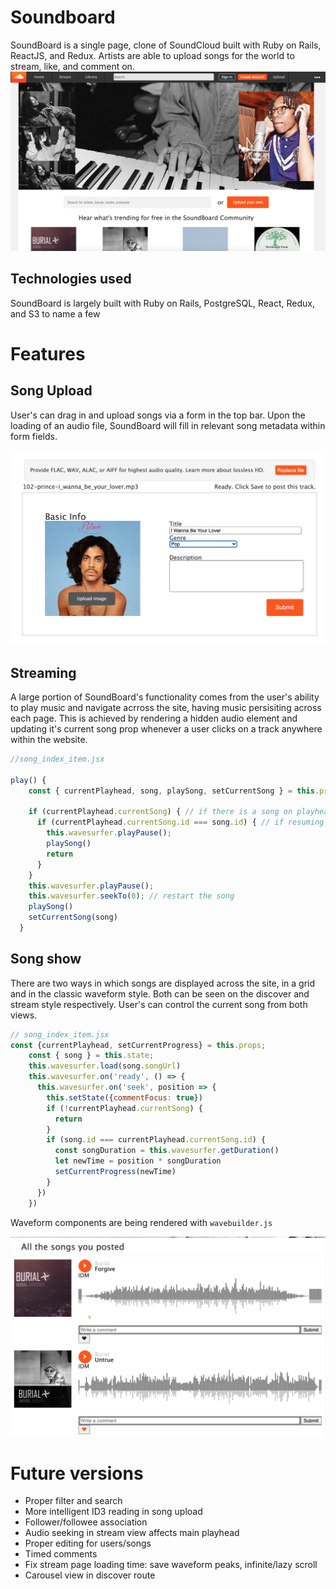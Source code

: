 # Soundboard

SoundBoard is a single page, clone of SoundCloud built with Ruby on Rails, ReactJS, and Redux. Artists are able to upload songs for the world to stream, like, and comment on.
![splash demo](readme_assets/splash_demo.png)

## Technologies used

SoundBoard is largely built with Ruby on Rails, PostgreSQL, React, Redux, and S3 to name a few

# Features

## Song Upload

User's can drag in and upload songs via a form in the top bar. Upon the loading of an audio file, SoundBoard will fill in relevant song metadata within form fields.

![song_upload](readme_assets/song_upload.png)

## Streaming

A large portion of SoundBoard's functionality comes from the user's ability to play music and navigate acrross the site, having music persisiting across each page. This is achieved by rendering a hidden audio element and updating it's current song prop whenever a user clicks on a track anywhere within the website.

```javascript
//song_index_item.jsx

play() {
    const { currentPlayhead, song, playSong, setCurrentSong } = this.props

    if (currentPlayhead.currentSong) { // if there is a song on playhead
      if (currentPlayhead.currentSong.id === song.id) { // if resuming play for currently paused song
        this.wavesurfer.playPause();
        playSong()
        return
      }
    }
    this.wavesurfer.playPause();
    this.wavesurfer.seekTo(0); // restart the song
    playSong()
    setCurrentSong(song)
  }
```

## Song show

There are two ways in which songs are displayed across the site, in a grid and in the classic waveform style. Both can be seen on the discover and stream style respectively. User's can control the current song from both views.
```javascript
// song_index_item.jsx
const {currentPlayhead, setCurrentProgress} = this.props;
    const { song } = this.state; 
    this.wavesurfer.load(song.songUrl)
    this.wavesurfer.on('ready', () => {
      this.wavesurfer.on('seek', position => {
        this.setState({commentFocus: true})
        if (!currentPlayhead.currentSong) {
          return
        }
        if (song.id === currentPlayhead.currentSong.id) {
          const songDuration = this.wavesurfer.getDuration()
          let newTime = position * songDuration
          setCurrentProgress(newTime)
        }
      })
    })
 ```
Waveform components are being rendered with `wavebuilder.js`


![stream_view](readme_assets/stream_view_demo.png)

# Future versions

- Proper filter and search
- More intelligent ID3 reading in song upload
- Follower/followee association
- Audio seeking in stream view affects main playhead
- Proper editing for users/songs
- Timed comments
- Fix stream page loading time: save waveform peaks, infinite/lazy scroll
- Carousel view in discover route

